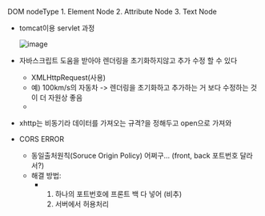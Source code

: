 DOM nodeType
    1. Element Node 
    2. Attribute Node 
    3. Text Node

- tomcat이용 servlet 과정

    ![image](https://github.com/tnduf6864/TIL/assets/66365553/9b2aede3-764a-403e-aa09-407817192717)

- 자바스크립트 도움을 받아야 렌더링을 초기화하지않고 추가 수정 할 수 있다
    - XMLHttpRequest(사용)
    - 예) 100km/s의 자동차 -> 렌더링을 초기화하고 추가하는 거 보다 수정하는 것이 더 자원상 좋음
    - 

- xhttp는 비동기라 데이터를 가져오는 규격?을 정해두고 open으로 가져와

- CORS ERROR
    - 동일출처원칙(Soruce Origin Policy)  어쩌구... (front, back 포트번호 달라서?) 
    - 해결 방법:
        - 1. 하나의 포트번호에 프론트 백 다 넣어 (비추)
          2. 서버에서 허용처리

